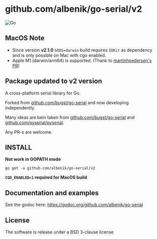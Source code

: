 # github.com/albenik/go-serial/v2

![Go](https://github.com/albenik/go-serial/workflows/Go/badge.svg)

## MacOS Note

* Since version **v2.1.0** `GOOS=darwin` build requires `IOKit` as dependency and is only possible on Mac with cgo enabled.
* Apple M1 (darwin/arm64) is supported. (Thank to [martinhpedersen's](https://github.com/martinhpedersen) [PR](https://github.com/albenik/go-serial/pull/25))

## Package updated to v2 version

A cross-platform serial library for Go.

Forked from [github.com/bugst/go-serial](https://github.com/bugst/go-serial) and now developing independently.

Many ideas are bein taken from [github.com/bugst/go-serial](https://github.com/bugst/go-serial)
and [github.com/pyserial/pyserial](https://github.com/pyserial/pyserial).

Any PR-s are welcome.

## INSTALL

**Not work in GOPATH mode**

```
go get -u github.com/albenik/go-serial/v2
```

**`CGO_ENABLED=1` required for MacOS build**

## Documentation and examples

See the godoc here: https://godoc.org/github.com/albenik/go-serial

## License

The software is release under a BSD 3-clause license
